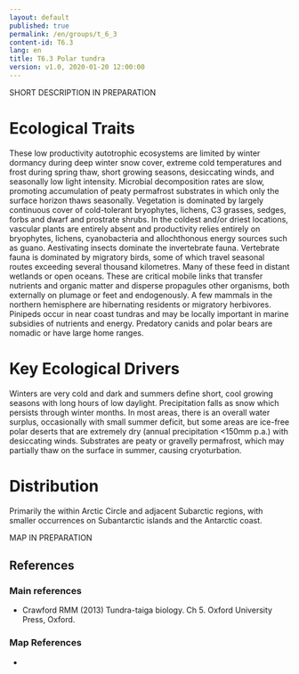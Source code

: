 ```yaml
---
layout: default
published: true
permalink: /en/groups/t_6_3
content-id: T6.3
lang: en
title: T6.3 Polar tundra
version: v1.0, 2020-01-20 12:00:00
---
```


SHORT DESCRIPTION IN PREPARATION

# Ecological Traits
 
These low productivity autotrophic ecosystems are limited by winter dormancy during deep winter snow cover, extreme cold temperatures and frost during spring thaw, short growing seasons, desiccating winds, and seasonally low light intensity. Microbial decomposition rates are slow, promoting accumulation of peaty permafrost substrates in which only the surface horizon thaws seasonally. Vegetation is dominated by largely continuous cover of cold-tolerant bryophytes, lichens, C3 grasses, sedges, forbs and dwarf and prostrate shrubs. In the coldest and/or driest locations, vascular plants are entirely absent and productivity relies entirely on bryophytes, lichens, cyanobacteria and allochthonous energy sources such as guano. Aestivating insects dominate the invertebrate fauna. Vertebrate fauna is dominated by migratory birds, some of which travel seasonal routes exceeding several thousand kilometres. Many of these feed in distant wetlands or open oceans. These are critical mobile links that transfer nutrients and organic matter and disperse propagules other organisms, both externally on plumage or feet and endogenously. A few mammals in the northern hemisphere are hibernating residents or migratory herbivores. Pinipeds occur in near coast tundras and may be locally important in marine subsidies of nutrients and energy. Predatory canids and polar bears are nomadic or have large home ranges.
 
# Key Ecological Drivers
 
Winters are very cold and dark and summers define short, cool growing seasons with long hours of low daylight. Precipitation falls as snow which persists through winter months. In most areas, there is an overall water surplus, occasionally with small summer deficit, but some areas are ice-free polar deserts that are extremely dry (annual precipitation <150mm p.a.) with desiccating winds. Substrates are peaty or gravelly permafrost, which may partially thaw on the surface in summer, causing cryoturbation.
 
# Distribution
 
Primarily the within Arctic Circle and adjacent Subarctic regions, with smaller occurrences on Subantarctic islands and the Antarctic coast.

MAP IN PREPARATION

## References

### Main references
* Crawford RMM (2013) Tundra-taiga biology. Ch 5. Oxford University Press, Oxford.

### Map References
* 
